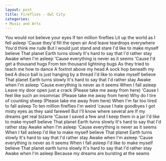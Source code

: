 ```yaml
---
layout: post
title: Fireflies - Owl City
categories:
- Music and Arts
---
```


You would not believe your eyes If ten million fireflies Lit up the world as I fell asleep 'Cause they'd fill the open air And leave teardrops everywhere You'd think me rude But I would just stand and stare I'd like to make myself believe That planet Earth turns slowly It's hard to say that I'd rather stay Awake when I'm asleep 'Cause everything is never as it seems 'Cause I'd get a thousand hugs From ten thousand lightning bugs As they tried to teach me how to dance A foxtrot above my head A sock hop beneath my bed A disco ball is just hanging by a thread I'd like to make myself believe That planet Earth turns slowly It's hard to say that I'd rather stay Awake when I'm asleep 'Cause everything is never as it seems When I fall asleep Leave my door open just a crack (Please take me away from here) 'Cause I feel like such an insomniac (Please take me away from here) Why do I tire of counting sheep (Please take me away from here) When I'm far too tired to fall asleep To ten million fireflies I'm weird 'cause I hate goodbyes I got misty eyes as they said farewell But I'll know where several are If my dreams get real bizarre 'Cause I saved a few and I keep them in a jar I'd like to make myself believe That planet Earth turns slowly It's hard to say that I'd rather stay Awake when I'm asleep 'Cause everything is never as it seems When I fall asleep I'd like to make myself believe That planet Earth turns slowly It's hard to say that I'd rather stay Awake when I'm asleep 'Cause everything is never as it seems When I fall asleep I'd like to make myself believe That planet earth turns slowly It's hard to say that I'd rather stay Awake when I'm asleep Because my dreams are bursting at the seams

